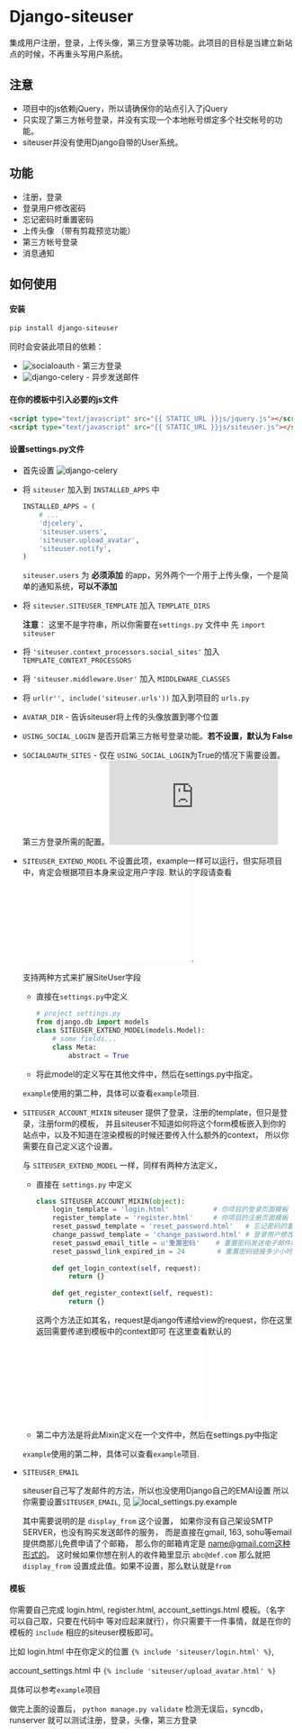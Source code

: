 # Django-siteuser

集成用户注册，登录，上传头像，第三方登录等功能。此项目的目标是当建立新站点的时候，不再重头写用户系统。


## 注意

*   项目中的js依赖jQuery，所以请确保你的站点引入了jQuery
*   只实现了第三方帐号登录，并没有实现一个本地帐号绑定多个社交帐号的功能。
*   siteuser并没有使用Django自带的User系统。


## 功能

*   注册，登录
*   登录用户修改密码
*   忘记密码时重置密码
*   上传头像 （带有剪裁预览功能）
*   第三方帐号登录
*   消息通知


## 如何使用

#### 安装

```bash
pip install django-siteuser
```

同时会安装此项目的依赖：

*   ![socialoauth](https://github.com/yueyoum/social-oauth) - 第三方登录
*   ![django-celery](https://github.com/celery/django-celery) - 异步发送邮件



####  在你的模板中引入必要的js文件

```html
<script type="text/javascript" src="{{ STATIC_URL }}js/jquery.js"></script>
<script type="text/javascript" src="{{ STATIC_URL }}js/siteuser.js"></script>
```


#### 设置settings.py文件

*   首先设置 ![django-celery](https://github.com/celery/django-celery)

*   将 `siteuser` 加入到 `INSTALLED_APPS` 中
    ```python
    INSTALLED_APPS = (
        # ...
        'djcelery',
        'siteuser.users',
        'siteuser.upload_avatar',
        'siteuser.notify',
    )
    ```

    `siteuser.users` 为 **必须添加** 的app，另外两个一个用于上传头像，一个是简单的通知系统，**可以不添加**


*   将 `siteuser.SITEUSER_TEMPLATE` 加入 `TEMPLATE_DIRS`

    **注意**： 这里不是字符串，所以你需要在`settings.py` 文件中 先 `import siteuser`


*   将 `'siteuser.context_processors.social_sites'` 加入 `TEMPLATE_CONTEXT_PROCESSORS`
*   将 `'siteuser.middleware.User'` 加入 `MIDDLEWARE_CLASSES`
*   将 `url(r'', include('siteuser.urls'))` 加入到项目的 `urls.py` 
*   `AVATAR_DIR` - 告诉siteuser将上传的头像放置到哪个位置
*   `USING_SOCIAL_LOGIN` 是否开启第三方帐号登录功能。**若不设置，默认为 False**
*   `SOCIALOAUTH_SITES` - 仅在 `USING_SOCIAL_LOGIN`为True的情况下需要设置。第三方登录所需的配置。![见socialoauth文档](https://github.com/yueyoum/social-oauth/blob/master/doc.md#-settingspy)
*   `SITEUSER_EXTEND_MODEL`
    不设置此项，example一样可以运行，但实际项目中，肯定会根据项目本身来设定用户字段.
    默认的字段请查看 ![SiteUser](/siteuser/users/models.py#L108).
    
    支持两种方式来扩展SiteUser字段
    *   直接在`settings.py`中定义
    
        ```python
        # project settings.py
        from django.db import models
        class SITEUSER_EXTEND_MODEL(models.Model):
            # some fields...
            class Meta:
                abstract = True
        ```

    *   将此model的定义写在其他文件中，然后在settings.py中指定。

    
    `example`使用的第二种，具体可以查看`example`项目.

*   `SITEUSER_ACCOUNT_MIXIN`
    siteuser 提供了登录，注册的template，但只是登录，注册form的模板，
    并且siteuser不知道如何将这个form模板嵌入到你的站点中，以及不知道在渲染模板的时候还要传入什么额外的context，
    所以你需要在自己定义这个设置。
    
    与 `SITEUSER_EXTEND_MODEL` 一样，同样有两种方法定义，
    *   直接在 `settings.py` 中定义
    
        ```python
        class SITEUSER_ACCOUNT_MIXIN(object):
            login_template = 'login.html'           # 你项目的登录页面模板
            register_template = 'register.html'     # 你项目的注册页面模板
            reset_passwd_template = 'reset_password.html'   # 忘记密码的重置密码模板
            change_passwd_template = 'change_password.html' # 登录用户修改密码的模板
            reset_passwd_email_title = u'重置密码'    # 重置密码发送电子邮件的标题
            reset_passwd_link_expired_in = 24        # 重置密码链接多少小时后失效
            
            def get_login_context(self, request):
                return {}
                
            def get_register_context(self, request):
                return {}
        ```
        
        这两个方法正如其名，request是django传递给view的request，你在这里返回需要传递到模板中的context即可
        在这里查看默认的 ![SiteUserMixIn](/siteuser/users/views.py#L73)
        
    *   第二中方法是将此Mixin定义在一个文件中，然后在settings.py中指定
    
    `example`使用的第二种，具体可以查看`example`项目.


*   `SITEUSER_EMAIL`

    siteuser自己写了发邮件的方法，所以也没使用Django自己的EMAI设置
    所以你需要设置`SITEUSER_EMAIL`, 见 ![local_settings.py.example](/example/example/local_settings.py.example)

    其中需要说明的是 `display_from` 这个设置，
    如果你没有自己架设SMTP SERVER，也没有购买发送邮件的服务，
    而是直接在gmail, 163, sohu等email提供商那儿免费申请了个邮箱，
    那么你的邮箱肯定是 name@gmail.com这种形式的。
    这时候如果你想在别人的收件箱里显示 `abc@def.com` 
    那么就把 `display_from` 设置成此值。如果不设置，那么默认就是`from`


#### 模板

你需要自己完成 login.html, register.html, account_settings.html 模板。（名字可以自己取，只要在代码中
等对应起来就行），你只需要干一件事情，就是在你的模板的 `include` 相应的siteuser模板即可。

比如 login.html 中在你定义的位置 `{% include 'siteuser/login.html' %}`,

account_settings.html 中 `{% include 'siteuser/upload_avatar.html' %}`

具体可以参考`example`项目

做完上面的设置后， `python manage.py validate` 检测无误后，syncdb，runserver 就可以测试注册，登录，头像，第三方登录
